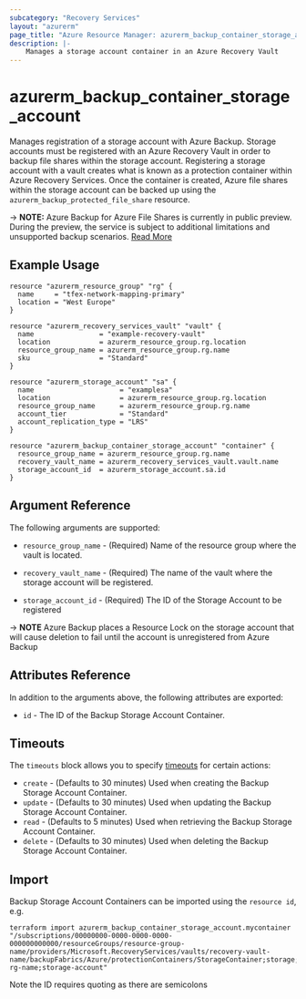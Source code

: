 ```yaml
---
subcategory: "Recovery Services"
layout: "azurerm"
page_title: "Azure Resource Manager: azurerm_backup_container_storage_account"
description: |-
    Manages a storage account container in an Azure Recovery Vault
---
```


# azurerm_backup_container_storage_account

Manages registration of a storage account with Azure Backup. Storage accounts must be registered with an Azure Recovery Vault in order to backup file shares within the storage account. Registering a storage account with a vault creates what is known as a protection container within Azure Recovery Services. Once the container is created, Azure file shares within the storage account can be backed up using the `azurerm_backup_protected_file_share` resource.

-> **NOTE:** Azure Backup for Azure File Shares is currently in public preview. During the preview, the service is subject to additional limitations and unsupported backup scenarios. [Read More](https://docs.microsoft.com/en-us/azure/backup/backup-azure-files#limitations-for-azure-file-share-backup-during-preview)

## Example Usage

```hcl
resource "azurerm_resource_group" "rg" {
  name     = "tfex-network-mapping-primary"
  location = "West Europe"
}

resource "azurerm_recovery_services_vault" "vault" {
  name                = "example-recovery-vault"
  location            = azurerm_resource_group.rg.location
  resource_group_name = azurerm_resource_group.rg.name
  sku                 = "Standard"
}

resource "azurerm_storage_account" "sa" {
  name                     = "examplesa"
  location                 = azurerm_resource_group.rg.location
  resource_group_name      = azurerm_resource_group.rg.name
  account_tier             = "Standard"
  account_replication_type = "LRS"
}

resource "azurerm_backup_container_storage_account" "container" {
  resource_group_name = azurerm_resource_group.rg.name
  recovery_vault_name = azurerm_recovery_services_vault.vault.name
  storage_account_id  = azurerm_storage_account.sa.id
}
```

## Argument Reference

The following arguments are supported:

* `resource_group_name` - (Required) Name of the resource group where the vault is located.

* `recovery_vault_name` - (Required) The name of the vault where the storage account will be registered.

* `storage_account_id` - (Required) The ID of the Storage Account to be registered

-> **NOTE** Azure Backup places a Resource Lock on the storage account that will cause deletion to fail until the account is unregistered from Azure Backup

## Attributes Reference

In addition to the arguments above, the following attributes are exported:

* `id` - The ID of the Backup Storage Account Container.

## Timeouts

The `timeouts` block allows you to specify [timeouts](https://www.terraform.io/docs/configuration/resources.html#timeouts) for certain actions:

* `create` - (Defaults to 30 minutes) Used when creating the Backup Storage Account Container.
* `update` - (Defaults to 30 minutes) Used when updating the Backup Storage Account Container.
* `read` - (Defaults to 5 minutes) Used when retrieving the Backup Storage Account Container.
* `delete` - (Defaults to 30 minutes) Used when deleting the Backup Storage Account Container.

## Import

Backup Storage Account Containers can be imported using the `resource id`, e.g.

```shell
terraform import azurerm_backup_container_storage_account.mycontainer "/subscriptions/00000000-0000-0000-0000-000000000000/resourceGroups/resource-group-name/providers/Microsoft.RecoveryServices/vaults/recovery-vault-name/backupFabrics/Azure/protectionContainers/StorageContainer;storage;storage-rg-name;storage-account"
```

Note the ID requires quoting as there are semicolons
